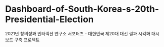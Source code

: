 # Dashboard-of-South-Korea-s-20th-Presidential-Election
2021년 창의성과 인터랙션 연구소 서포터즈 - 대한민국 제20대 대선 결과 시각화 대시보드 구축 프로젝트
